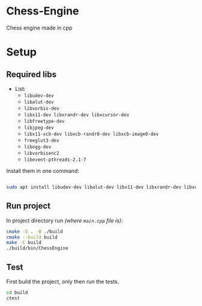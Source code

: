 # Chess-Engine
Chess engine made in cpp

# Setup


## Required libs

- List:
  - ```libudev-dev```
  - ```libalut-dev```
  - ```libvorbis-dev```
  - ```libx11-dev libxrandr-dev libxcursor-dev```
  - ```libfreetype-dev```
  - ```libjpeg-dev```
  - ```libx11-xcb-dev libxcb-randr0-dev libxcb-image0-dev```
  - ```freeglut3-dev```
  - ```libogg-dev```
  - ```libvorbisenc2```
  - ```libevent-pthreads-2.1-7```

Install them in one command:

```sh

sudo apt install libudev-dev libalut-dev libx11-dev libxrandr-dev libxcursor-dev libfreetype-dev libjpeg-dev libx11-xcb-dev libxcb-randr0-dev libxcb-image0-dev freeglut3-dev libogg-dev libvorbisenc2 libevent-pthreads-2.1-7

```

## Run project

In project directory run *(where `main.cpp` file is)*:

```sh
cmake -S . -B ./build
cmake --build build
make -C build
./build/bin/ChessEngine
```

## Test

First build the project, only then run the tests.

```sh
cd build
ctest
```


